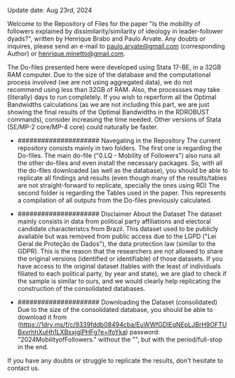 Update date: Aug 23rd, 2024

Welcome to the Repository of Files for the paper "Is the mobility of followers explained by dissimilarity/similarity of ideology in leader-follower dyads?", written by Henrique Brabo and Paulo Arvate.
Any doubts or inquires, please send an e-mail to paulo.arvate@gmail.com (corresponding Author) or henrique.minetto@gmail.com.

The Do-files presented here were developed using Stata 17-BE, in a 32GB RAM computer. Due to the size of the database and the computational process involved (we are not using aggregated data), we do not recommend using less than 32GB of RAM. Also, the processses may take (literally) days to run completely. If you wish to reperform all the Optimal Bandwidths calculations (as we are not including this part, we are just showing the final results of the Optimal Bandwidths in the RDROBUST commands), consider increasing the time needed. Other versions of Stata (SE/MP-2 core/MP-4 core) could naturally be faster.

* ##################### Navegating in the Repository
The current repository consists mainly in two folders. The first one is regarding the Do-files. The main do-file ("0.LQ - Mobility of Followers") also runs all the other do-files and even install the necessary packages.
So, with all the do-files downloaded (as well as the database), you should be able to replicate all findings and results (even though many of the results/tables are not straight-forward to replicate, specially the ones using RD)
The second folder is regarding the Tables used in the paper. This represents a compilation of all outputs from the Do-files previously calculated.

* ##################### Disclaimer About the Dataset
The dataset mainly consists in data from political party affiliations and electoral candidate characteristcs from Brazil. This dataset used to be publicly available but was removed from public access due to the LGPD ("Lei Geral de Proteção de Dados"), the data protection law (similar to the GDPR). This is the reason that the researchers are not allowed to share the original versions (identified or identifiable) of those datasets.
If you have access to the original dataset (tables with the least of individuals filiated to each political party, by year and state), we are glad to check if the sample is similar to ours, and we would clearly help replicating the construction of the consolidated databases.

* ##################### Downloading the Dataset (consolidated)
Due to the size of the consolidated database, you should be able to download it from (https://1drv.ms/f/c/9339fddb08494cba/EuWWfGDlEqNEpLJBrH9OFTUBxvrhhXuHh1LXBxxjglPHFg?e=lfoYka)
password: "2024MobilityofFollowers." without the "", but with the period/full-stop in the end.

If you have any doubts or struggle to replicate the results, don't hesitate to contact us.
